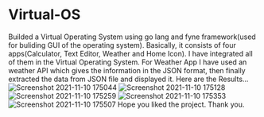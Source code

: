 # Virtual-OS
Builded a Virtual Operating System using go lang and fyne framework(used for buliding GUI of the operating system).
Basically, it consists of four apps(Calculator, Text Editor, Weather and Home Icon). I have integrated all of them in the Virtual Operating System.
For Weather App I have used an weather API which gives the information in the JSON format, then finally extracted the data from JSON file and displayed it.
Here are the Results...
![Screenshot 2021-11-10 175044](https://user-images.githubusercontent.com/54112786/141112849-46a37593-c3b6-496b-8519-2bca88b253af.png)
![Screenshot 2021-11-10 175128](https://user-images.githubusercontent.com/54112786/141112860-c8649f3e-ad83-476d-ab54-7f81221a5c85.png)
![Screenshot 2021-11-10 175259](https://user-images.githubusercontent.com/54112786/141112869-131f0c9c-37ec-4d9b-8c97-3d1edfc791bf.png)
![Screenshot 2021-11-10 175353](https://user-images.githubusercontent.com/54112786/141112878-6e2e4043-5028-46bb-97c1-794534b678e8.png)
![Screenshot 2021-11-10 175507](https://user-images.githubusercontent.com/54112786/141112917-1a760a96-f952-4dc0-be49-4e26c4838f01.png)
Hope you liked the project.
Thank you.
